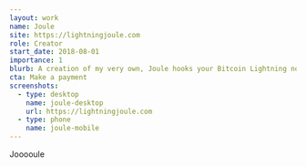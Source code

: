 ```yaml
---
layout: work
name: Joule
site: https://lightningjoule.com
role: Creator
start_date: 2018-08-01
importance: 1
blurb: A creation of my very own, Joule hooks your Bitcoin Lightning node into your browser. Thousands of happy users and counting, and a growing open source community of contributors.
cta: Make a payment
screenshots:
  - type: desktop
    name: joule-desktop
    url: https://lightningjoule.com
  - type: phone
    name: joule-mobile
---
```


Jooooule
